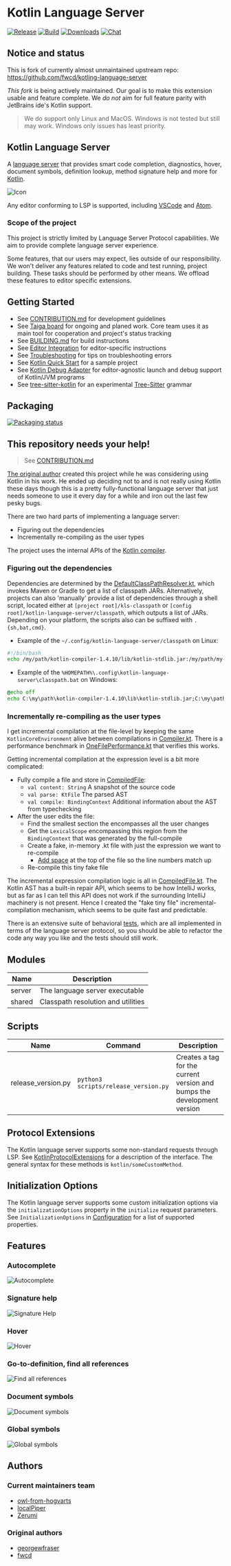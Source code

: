 # Kotlin Language Server

[![Release](https://img.shields.io/github/release/fwcd/kotlin-language-server)](https://github.com/fwcd/kotlin-language-server/releases)
[![Build](https://github.com/fwcd/kotlin-language-server/actions/workflows/build.yml/badge.svg)](https://github.com/fwcd/kotlin-language-server/actions/workflows/build.yml)
[![Downloads](https://img.shields.io/github/downloads/fwcd/kotlin-language-server/total)](https://github.com/fwcd/kotlin-language-server/releases)
[![Chat](https://img.shields.io/badge/chat-on%20discord-7289da)](https://discord.gg/cNtppzN)

## Notice and status

This is fork of currently almost unmaintained upstream repo: https://github.com/fwcd/kotling-language-server

*This fork* is being actively maintained. Our goal is to make this extension usable and feature complete. We *do not* aim for full feature parity with JetBrains ide's Kotlin support.

> We do support only Linux and MacOS. Windows is not tested but still may work. Windows only        issues has least priority.

## Kotlin Language Server

A [language server](https://microsoft.github.io/language-server-protocol/) that provides smart code completion, diagnostics, hover, document symbols, definition lookup, method signature help and more for [Kotlin](https://kotlinlang.org).

![Icon](Icon128.png)

Any editor conforming to LSP is supported, including [VSCode](https://github.com/fwcd/vscode-kotlin) and [Atom](https://github.com/fwcd/atom-ide-kotlin).

### Scope of the project

This project is strictly limited by Language Server Protocol capabilities. We aim to provide complete language server experience.

Some features, that our users may expect, lies outside of our responsibility. We won't deliver any features related to code and test running, project building. These tasks should be performed by other means. We offload these features to editor specific extensions.

## Getting Started

* See [CONTRIBUTION.md](CONTRIBUTION.md) for development guidelines
* See [Taiga board](https://tree.taiga.io/project/owl-from-hogvarts-kotlin-language-server/timeline) for ongoing and planed work. Core team uses it as main tool for cooperation and project's status tracking
* See [BUILDING.md](BUILDING.md) for build instructions
* See [Editor Integration](EDITORS.md) for editor-specific instructions
* See [Troubleshooting](TROUBLESHOOTING.md) for tips on troubleshooting errors
* See [Kotlin Quick Start](https://github.com/fwcd/kotlin-quick-start) for a sample project
* See [Kotlin Debug Adapter](https://github.com/fwcd/kotlin-debug-adapter) for editor-agnostic launch and debug support of Kotlin/JVM programs
* See [tree-sitter-kotlin](https://github.com/fwcd/tree-sitter-kotlin) for an experimental [Tree-Sitter](https://tree-sitter.github.io/tree-sitter/) grammar

## Packaging

[![Packaging status](https://repology.org/badge/vertical-allrepos/kotlin-language-server.svg)](https://repology.org/project/kotlin-language-server/versions)

## This repository needs your help!

> See [CONTRIBUTION.md](./CONTRIBUTION.md)

[The original author](https://github.com/georgewfraser) created this project while he was considering using Kotlin in his work. He ended up deciding not to and is not really using Kotlin these days though this is a pretty fully-functional language server that just needs someone to use it every day for a while and iron out the last few pesky bugs.

There are two hard parts of implementing a language server:
- Figuring out the dependencies
- Incrementally re-compiling as the user types

The project uses the internal APIs of the [Kotlin compiler](https://github.com/JetBrains/kotlin/tree/master/compiler).

### Figuring out the dependencies

Dependencies are determined by the [DefaultClassPathResolver.kt](shared/src/main/kotlin/org/javacs/kt/classpath/DefaultClassPathResolver.kt), which invokes Maven or Gradle to get a list of classpath JARs. Alternatively, projects can also 'manually' provide a list of dependencies through a shell script, located either at `[project root]/kls-classpath` or `[config root]/kotlin-language-server/classpath`, which outputs a list of JARs. Depending on your platform, the scripts also can be suffixed with `.{sh,bat,cmd}`.

* Example of the `~/.config/kotlin-language-server/classpath` on Linux:
```bash
#!/bin/bash
echo /my/path/kotlin-compiler-1.4.10/lib/kotlin-stdlib.jar:/my/path/my-lib.jar
```

* Example of the `%HOMEPATH%\.config\kotlin-language-server\classpath.bat` on Windows:
```cmd
@echo off
echo C:\my\path\kotlin-compiler-1.4.10\lib\kotlin-stdlib.jar;C:\my\path\my-lib.jar
```

### Incrementally re-compiling as the user types

I get incremental compilation at the file-level by keeping the same `KotlinCoreEnvironment` alive between compilations in [Compiler.kt](server/src/main/kotlin/org/javacs/kt/compiler/Compiler.kt). There is a performance benchmark in [OneFilePerformance.kt](server/src/test/kotlin/org/javacs/kt/OneFilePerformance.kt) that verifies this works.

Getting incremental compilation at the expression level is a bit more complicated:
- Fully compile a file and store in [CompiledFile](server/src/main/kotlin/org/javacs/kt/CompiledFile.kt):
    - `val content: String` A snapshot of the source code
    - `val parse: KtFile` The parsed AST
    - `val compile: BindingContext` Additional information about the AST from typechecking
- After the user edits the file:
    - Find the smallest section the encompasses all the user changes
    - Get the `LexicalScope` encompassing this region from the `BindingContext` that was generated by the full-compile
    - Create a fake, in-memory .kt file with just the expression we want to re-compile
        - [Add space](https://github.com/fwcd/kotlin-language-server/blob/427cfa7a688d6d2ff202625ebad1ea605e3b8c37/server/src/main/kotlin/org/javacs/kt/CompiledFile.kt#L125) at the top of the file so the line numbers match up
    - Re-compile this tiny fake file

The incremental expression compilation logic is all in [CompiledFile.kt](server/src/main/kotlin/org/javacs/kt/CompiledFile.kt). The Kotlin AST has a built-in repair API, which seems to be how IntelliJ works, but as far as I can tell this API does not work if the surrounding IntelliJ machinery is not present. Hence I created the "fake tiny file" incremental-compilation mechanism, which seems to be quite fast and predictable.

There is an extensive suite of behavioral [tests](server/src/test/kotlin/org/javacs/kt), which are all implemented in terms of the language server protocol, so you should be able to refactor the code any way you like and the tests should still work.

## Modules

| Name | Description |
| ---- | ----------- |
| server | The language server executable |
| shared | Classpath resolution and utilities |

## Scripts

| Name | Command | Description |
| ---- | ------- | ----------- |
| release_version.py | `python3 scripts/release_version.py` | Creates a tag for the current version and bumps the development version |

## Protocol Extensions

The Kotlin language server supports some non-standard requests through LSP. See [KotlinProtocolExtensions](server/src/main/kotlin/org/javacs/kt/KotlinProtocolExtensions.kt) for a description of the interface. The general syntax for these methods is `kotlin/someCustomMethod`.

## Initialization Options

The Kotlin language server supports some custom initialization options via the `initializationOptions` property in the `initialize` request parameters. See `InitializationOptions` in [Configuration](server/src/main/kotlin/org/javacs/kt/Configuration.kt) for a list of supported properties.

## Features

### Autocomplete
![Autocomplete](images/Autocomplete.png)

### Signature help
![Signature Help](images/SignatureHelp.png)

### Hover
![Hover](images/Hover.png)

### Go-to-definition, find all references
![Find all references](images/FindAllReferences.png)

### Document symbols
![Document symbols](images/DocumentSymbols.png)

### Global symbols
![Global symbols](images/GlobalSymbols.png)


## Authors

### Current maintainers team
* [owl-from-hogvarts](https://github.com/owl-from-hogvarts)
* [localPiper](https://github.com/localPiper)
* [Zerumi](https://github.com/zerumi)

### Original authors
* [georgewfraser](https://github.com/georgewfraser)
* [fwcd](https://github.com/fwcd)
